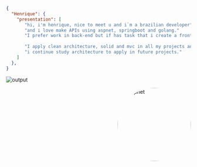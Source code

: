 ```json
{
  "Henrique": {
    "presentation": [
       "hi, i'm henrique, nice to meet u and i`m a brazilian developer"
       "and i love make APIs using aspnet, springboot and golang."
       "I prefer work in back-end but if has task that i create a front-end, i make."
  
       "I apply clean architecture, solid and mvc in all my projects and"
       "i continue study architecture to apply in future projects."
    ]
  },
}
```
![output](https://github.com/egotting/egotting/assets/104780505/c5feb3a3-0a88-4093-ba52-1f6cd038be75)


<div >
 <img style="border-radius:50%;" align="right" height="200px" width="200px" alt="Warpnet"  src="https://i.pinimg.com/originals/a5/de/9d/a5de9db4445e577ffb4aa09c3d73dc09.jpg"<a href="https://github.com/fantaasyyy?tab=repositories"></a></img>
</div>
